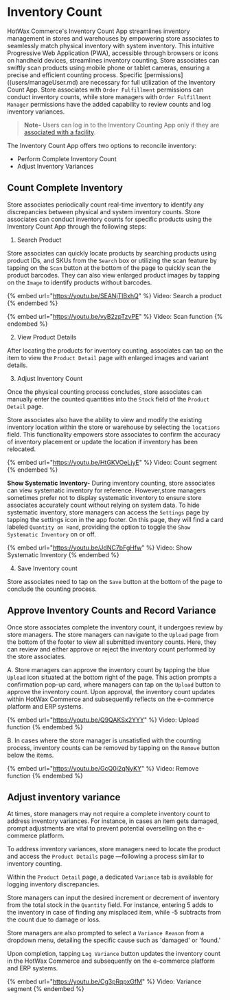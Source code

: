 # Inventory Count

HotWax Commerce's Inventory Count App streamlines inventory management in stores and warehouses by empowering store associates to seamlessly match physical inventory with system inventory. This intuitive Progressive Web Application (PWA), accessible through browsers or icons on handheld devices, streamlines inventory counting. Store associates can swiftly scan products using mobile phone or tablet cameras, ensuring a precise and efficient counting process. Specific [permissions]((users/manageUser.md) are necessary for full utilization of the Inventory Count App. Store associates with `Order Fulfillment` permissions can conduct inventory counts, while store managers with `Order Fulfillment Manager` permissions have the added capability to review counts and log inventory variances.

> **Note-** Users can log in to the Inventory Counting App only if they are [associated with a facility](users/manageUser.md#add-facilities).

The Inventory Count App offers two options to reconcile inventory:

- Perform Complete Inventory Count
- Adjust Inventory Variances

## Count Complete Inventory

Store associates periodically count real-time inventory to identify any discrepancies between physical and system inventory counts. Store associates can conduct inventory counts for specific products using the Inventory Count App through the following steps:

1. Search Product

Store associates can quickly locate products by searching products using product IDs, and SKUs from the `Search` box or utilizing the scan feature by tapping on the `Scan` button at the bottom of the page to quickly scan the product barcodes. They can also view enlarged product images by tapping on the `Image` to identify products without barcodes.

{% embed url="https://youtu.be/SEANjTlBxhQ" %}
Video: Search a product
{% endembed %}

{% embed url="https://youtu.be/vyB2zpTzvPE" %}
Video: Scan function
{% endembed %}

2. View Product Details

After locating the products for inventory counting, associates can tap on the item to view the `Product Detail` page with enlarged images and variant details.

3. Adjust Inventory Count

Once the physical counting process concludes, store associates can manually enter the counted quantities into the `Stock` field of the `Product Detail` page. 

Store associates also have the ability to view and modify the existing inventory location within the store or warehouse by selecting the `locations` field. This functionality empowers store associates to confirm the accuracy of inventory placement or update the location if inventory has been relocated.

{% embed url="https://youtu.be/HtGKVOeLjyE" %}
Video: Count segment
{% endembed %}

**Show Systematic Inventory-** During inventory counting, store associates can view systematic inventory for reference. However,store managers sometimes prefer not to display systematic inventory to ensure store associates accurately count without relying on system data. To hide systematic inventory, store managers can access the `Settings` page by tapping the settings icon in the app footer. On this page, they will find a card labeled `Quantity on Hand`, providing the option to toggle the `Show Systematic Inventory` on or off.

{% embed url="https://youtu.be/JdNC7bFgHfw" %}
Video: Show Systematic Inventory
{% endembed %}

4. Save Inventory count

Store associates need to tap on the `Save` button at the bottom of the page to conclude the counting process.

## Approve Inventory Counts and Record Variance

Once store associates complete the inventory count, it undergoes review by store managers. The store managers can navigate to the `Upload` page from the bottom of the footer to view all submitted inventory counts. Here, they can review and either approve or reject the inventory count performed by the store associates.

A. Store managers can approve the inventory count by tapping the blue `Upload` icon situated at the bottom right of the page. This action prompts a confirmation pop-up card, where managers can tap on the `Upload` button to approve the inventory count. Upon approval, the inventory count updates within HotWax Commerce and subsequently reflects on the e-commerce platform and ERP systems.

{% embed url="https://youtu.be/Q9QAKSx2YYY" %}
Video: Upload function
{% endembed %}

B. In cases where the store manager is unsatisfied with the counting process, inventory counts can be removed by tapping on the `Remove` button below the items.

{% embed url="https://youtu.be/GcQ0j2qNyKY" %}
Video: Remove function
{% endembed %}

## Adjust inventory variance

At times, store managers may not require a complete inventory count to address inventory variances. For instance, in cases an item gets damaged, prompt adjustments are vital to prevent potential overselling on the e-commerce platform.

To address inventory variances, store managers need to locate the product and access the `Product Details` page —following a process similar to inventory counting.

Within the `Product Detail` page, a dedicated `Variance` tab is available for logging inventory discrepancies.

Store managers can input the desired increment or decrement of inventory from the total stock in the `Quantity` field. For instance, entering 5 adds to the inventory in case of finding any misplaced item, while -5 subtracts from the count due to damage or loss.

Store managers are also prompted to select a `Variance Reason` from a dropdown menu, detailing the specific cause such as 'damaged' or 'found.'

Upon completion, tapping `Log Variance` button updates the inventory count in the HotWax Commerce and subsequently on the e-commerce platform and ERP systems.

{% embed url="https://youtu.be/Cg3pRqpxGfM" %}
Video: Variance segment
{% endembed %}






